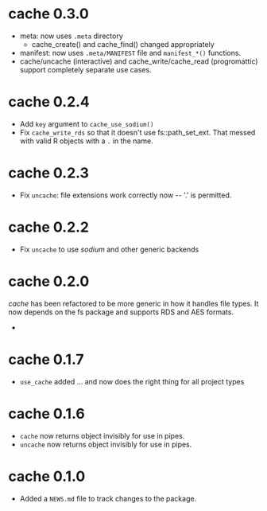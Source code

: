 # cache 0.3.0 
 
 - meta:  now uses `.meta` directory
   - cache_create() and cache_find() changed appropriately
 - manifest: now uses `.meta/MANIFEST` file and `manifest_*()` functions.
 - cache/uncache (interactive) and cache_write/cache_read (progromattic) 
   support completely separate use cases.


# cache 0.2.4

 - Add `key` argument to `cache_use_sodium()`
 - Fix `cache_write_rds` so that it doesn't use fs::path_set_ext. That messed 
   with valid R objects with a `.` in the name.

# cache 0.2.3 

 - Fix `uncache`: file extensions work correctly now -- '.' is permitted.

# cache 0.2.2

 - Fix `uncache` to use *sodium* and other generic backends

# cache 0.2.0 

*cache* has been refactored to be more generic in how it handles file types. It
now depends on the fs package and supports RDS and AES formats.
 
 -

# cache 0.1.7 
 
 - `use_cache` added ... and now does the right thing for all project types

# cache 0.1.6

 - `cache` now returns object invisibly for use in pipes.
 - `uncache` now returns object invisibly for use in pipes.

# cache 0.1.0

 - Added a `NEWS.md` file to track changes to the package.
